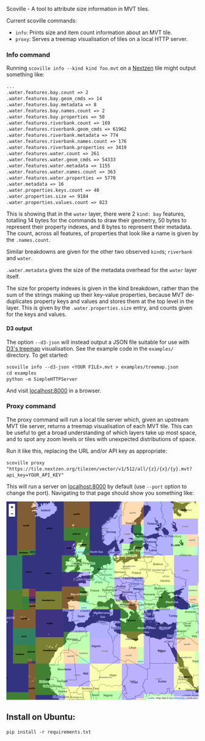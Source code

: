 Scoville - A tool to attribute size information in MVT tiles.

Current scoville commands:

* `info`: Prints size and item count information about an MVT tile.
* `proxy`: Serves a treemap visualisation of tiles on a local HTTP server.

### Info command ###

Running `scoville info --kind kind foo.mvt` on a [Nextzen](https://nextzen.org) tile might output something like:

```
...
.water.features.bay.count => 2
.water.features.bay.geom_cmds => 14
.water.features.bay.metadata => 8
.water.features.bay.names.count => 2
.water.features.bay.properties => 50
.water.features.riverbank.count => 169
.water.features.riverbank.geom_cmds => 61962
.water.features.riverbank.metadata => 774
.water.features.riverbank.names.count => 176
.water.features.riverbank.properties => 3419
.water.features.water.count => 261
.water.features.water.geom_cmds => 54333
.water.features.water.metadata => 1155
.water.features.water.names.count => 363
.water.features.water.properties => 5770
.water.metadata => 16
.water.properties.keys.count => 40
.water.properties.size => 9184
.water.properties.values.count => 823
```

This is showing that in the `water` layer, there were 2 `kind: bay` features, totalling 14 bytes for the commands to draw their geometry, 50 bytes to represent their property indexes, and 8 bytes to represent their metadata. The count, across all features, of properties that look like a name is given by the `.names.count`.

Similar breakdowns are given for the other two observed `kind`s; `riverbank` and `water`.

`.water.metadata` gives the size of the metadata overhead for the `water` layer itself.

The size for property indexes is given in the kind breakdown, rather than the sum of the strings making up their key-value properties, because MVT de-duplicates property keys and values and stores them at the top level in the layer. This is given by the `.water.properties.size` entry, and counts given for the keys and values.

#### D3 output ####

The option `--d3-json` will instead output a JSON file suitable for use with [D3's treemap](https://bl.ocks.org/mbostock/4063582) visualisation. See the example code in the `examples/` directory. To get started:

```
scoville info --d3-json <YOUR FILE>.mvt > examples/treemap.json
cd examples
python -m SimpleHTTPServer
```

And visit [localhost:8000](http://localhost:8000) in a browser.

### Proxy command ###

The proxy command will run a local tile server which, given an upstream MVT tile server, returns a treemap visualisation of each MVT tile. This can be useful to get a broad understanding of which layers take up most space, and to spot any zoom levels or tiles with unexpected distributions of space.

Run it like this, replacing the URL and/or API key as appropriate:

```
scoville proxy "https://tile.nextzen.org/tilezen/vector/v1/512/all/{z}/{x}/{y}.mvt?api_key=YOUR_API_KEY"
```

This will run a server on [localhost:8000](http://localhost:8000) by default (use `--port` option to change the port). Navigating to that page should show you something like:

![Screenshot of the proxy server](doc/proxy_screenshot.png)

## Install on Ubuntu:

```
pip install -r requirements.txt
```
